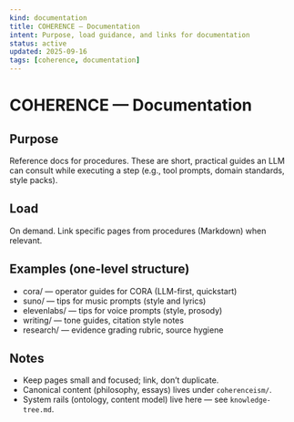 ```yaml
---
kind: documentation
title: COHERENCE — Documentation
intent: Purpose, load guidance, and links for documentation
status: active
updated: 2025-09-16
tags: [coherence, documentation]
---
```


# COHERENCE — Documentation

## Purpose
Reference docs for procedures. These are short, practical guides an LLM can consult while executing a step (e.g., tool prompts, domain standards, style packs).

## Load
On demand. Link specific pages from procedures (Markdown) when relevant.

## Examples (one-level structure)
- cora/ — operator guides for CORA (LLM-first, quickstart)
- suno/ — tips for music prompts (style and lyrics)
- elevenlabs/ — tips for voice prompts (style, prosody)
- writing/ — tone guides, citation style notes
- research/ — evidence grading rubric, source hygiene

## Notes
- Keep pages small and focused; link, don’t duplicate.
- Canonical content (philosophy, essays) lives under `coherenceism/`.
- System rails (ontology, content model) live here — see `knowledge-tree.md`.

